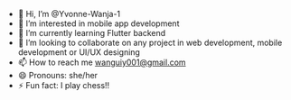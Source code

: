 - 👋 Hi, I’m @Yvonne-Wanja-1
- 👀 I’m interested in mobile app development
- 🌱 I’m currently learning Flutter backend
- 💞️ I’m looking to collaborate on any project in web development, mobile development or UI/UX designing
- 📫 How to reach me wanguiy001@gmail.com
- 😄 Pronouns: she/her
- ⚡ Fun fact: I play chess!!

<!---
Yvonne-Wanja-1/Yvonne-Wanja-1 is a ✨ special ✨ repository because its `README.md` (this file) appears on your GitHub profile.
You can click the Preview link to take a look at your changes.
--->
